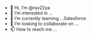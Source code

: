- 👋 Hi, I’m @rav22ya
- 👀 I’m interested in ...
- 🌱 I’m currently learning ...Salesforce
- 💞️ I’m looking to collaborate on ...
- 📫 How to reach me ...

<!---
rav22ya/rav22ya is a ✨ special ✨ repository because its `README.md` (this file) appears on your GitHub profile.
You can click the Preview link to take a look at your changes.
--->
